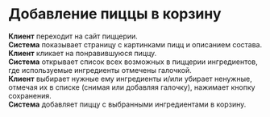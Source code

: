 # Добавление пиццы в корзину
**Клиент** переходит на сайт пиццерии. <br>
**Система** показывает страницу с картинками пицц и описанием состава. <br>
**Клиент** кликает на понравившуюся пиццу. <br>
**Система** открывает список всех возможных в пиццерии ингредиентов, где используемые ингредиенты отмечены галочкой. <br>
**Клиент** выбирает нужные ему ингредиенты и/или убирает ненужные, отмечая их в списке (снимая или добавляя галочку), нажимает кнопку сохранения. <br>
**Система** добавляет пиццу с выбранными ингредиентами в корзину. <br>
